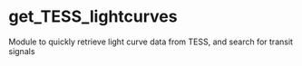 # get_TESS_lightcurves
 Module to quickly retrieve light curve data from TESS, and search for transit signals
